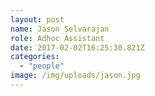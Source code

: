```yaml
---
layout: post
name: Jason Selvarajan
role: Adhoc Assistant
date: 2017-02-02T16:25:30.821Z
categories:
  - "people"
image: /img/uploads/jason.jpg
---
```

